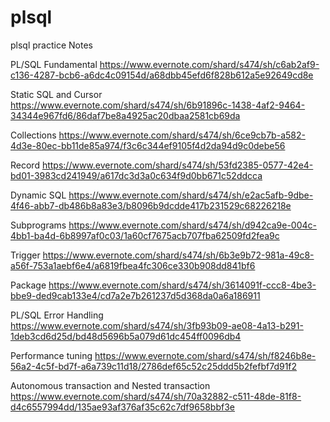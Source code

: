 # plsql
plsql practice Notes

PL/SQL Fundamental
https://www.evernote.com/shard/s474/sh/c6ab2af9-c136-4287-bcb6-a6dc4c09154d/a68dbb45efd6f828b612a5e92649cd8e

Static SQL and Cursor
https://www.evernote.com/shard/s474/sh/6b91896c-1438-4af2-9464-34344e967fd6/86daf7be8a4925ac20dbaa2581cb69da

Collections
https://www.evernote.com/shard/s474/sh/6ce9cb7b-a582-4d3e-80ec-bb11de85a974/f3c6c344ef9105f4d2da94d9c0debe56

Record
https://www.evernote.com/shard/s474/sh/53fd2385-0577-42e4-bd01-3983cd241949/a617dc3d3a0c634f9d0bb671c52ddcca

Dynamic SQL
https://www.evernote.com/shard/s474/sh/e2ac5afb-9dbe-4f46-abb7-db486b8a83e3/b8096b9dcdde417b231529c68226218e

Subprograms
https://www.evernote.com/shard/s474/sh/d942ca9e-004c-4bb1-ba4d-6b8997af0c03/1a60cf7675acb707fba62509fd2fea9c

Trigger
https://www.evernote.com/shard/s474/sh/6b3e9b72-981a-49c8-a56f-753a1aebf6e4/a6819fbea4fc306ce330b908dd841bf6

Package
https://www.evernote.com/shard/s474/sh/3614091f-ccc8-4be3-bbe9-ded9cab133e4/cd7a2e7b261237d5d368da0a6a186911

PL/SQL Error Handling
https://www.evernote.com/shard/s474/sh/3fb93b09-ae08-4a13-b291-1deb3cd6d25d/bd48d5696b5a079d61dc454ff0096db4

Performance tuning
https://www.evernote.com/shard/s474/sh/f8246b8e-56a2-4c5f-bd7f-a6a739c11d18/2786def65c52c25ddd5b2fefbf7d91f2

Autonomous transaction and Nested transaction
https://www.evernote.com/shard/s474/sh/70a32882-c511-48de-81f8-d4c6557994dd/135ae93af376af35c62c7df9658bbf3e
